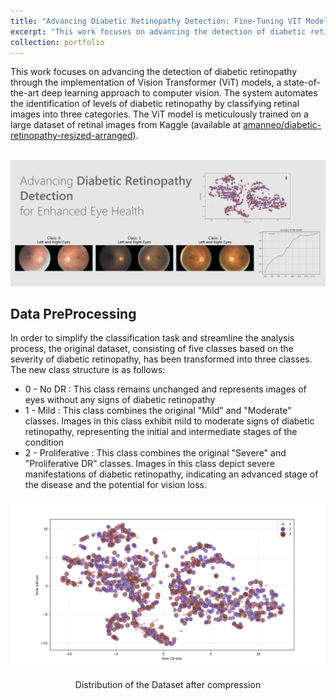 ```yaml
---
title: "Advancing Diabetic Retinopathy Detection: Fine-Tuning VIT Models"
excerpt: "This work focuses on advancing the detection of diabetic retinopathy through the implementation of Vision Transformer (ViT) models, as state-of-the-art deep learning approach to computer vision.<br/><img src='/images/Retinopathy.png'>"
collection: portfolio
---
```


This work focuses on advancing the detection of diabetic retinopathy through the implementation of Vision Transformer (ViT) models, a state-of-the-art deep learning approach to computer vision. The system automates the identification of levels of diabetic retinopathy by classifying retinal images into three categories. The ViT model is meticulously trained on a large dataset of retinal images from Kaggle (available at <a href="https://www.kaggle.com/datasets/amanneo/diabetic-retinopathy-resized-arranged">amanneo/diabetic-retinopathy-resized-arranged</a>).

<br/><img src='/images/Retinopathy.png'>

<h2>Data PreProcessing</h2>

In order to simplify the classification task and streamline the analysis process, the original dataset, consisting of five classes based on the severity of diabetic retinopathy, has been transformed into three classes. The new class structure is as follows:

<ul>
    <li>0 - No DR : This class remains unchanged and represents images of eyes without any signs of diabetic retinopathy</li>
    <li>1 - Mild : This class combines the original "Mild" and "Moderate" classes. Images in this class exhibit mild to moderate signs of diabetic retinopathy, representing the initial and intermediate stages of the condition</li>
    <li>2 - Proliferative : This class combines the original "Severe" and "Proliferative DR" classes. Images in this class depict severe manifestations of diabetic retinopathy, indicating an advanced stage of the disease and the potential for vision loss.</li>
</ul>

<img src='/images/Tsne_visualization.png'>
<p style="text-align: center">Distribution of the Dataset after compression</p>

